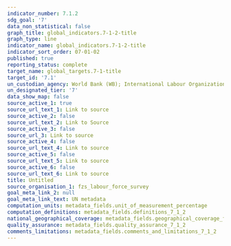 ```yaml
---
indicator_number: 7.1.2
sdg_goal: '7'
data_non_statistical: false
graph_title: global_indicators.7-1-2-title
graph_type: line
indicator_name: global_indicators.7-1-2-title
indicator_sort_order: 07-01-02
published: true
reporting_status: complete
target_name: global_targets.7-1-title
target_id: '7.1'
un_custodian_agency: World Bank (WB); International Labour Organization (ILO)
un_designated_tier: '7'
data_show_map: false
source_active_1: true
source_url_text_1: Link to source
source_active_2: false
source_url_text_2: Link to Source
source_active_3: false
source_url_3: Link to source
source_active_4: false
source_url_text_4: Link to source
source_active_5: false
source_url_text_5: Link to source
source_active_6: false
source_url_text_6: Link to source
title: Untitled
source_organisation_1: fzs_labour_force_survey
goal_meta_link_2: null
goal_meta_link_text: UN metadata
computation_units: metadata_fields.unit_of_measurement_percentage
computation_definitions: metadata_fields.definitions_7_1_2
national_geographical_coverage: metadata_fields.geographical_coverage_fbih
quality_assurance: metadata_fields.quality_assurance_7_1_2
comments_limitations: metadata_fields.comments_and_limitations_7_1_2
---
```

